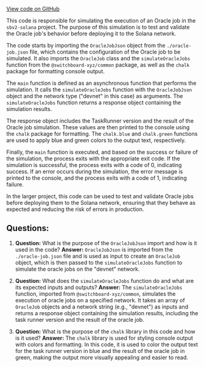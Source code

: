 [View code on GitHub](https://github.com/switchboard-xyz/sbv2-solana/blob/master/javascript/feed-walkthrough/src/simulate.ts)

This code is responsible for simulating the execution of an Oracle job in the `sbv2-solana` project. The purpose of this simulation is to test and validate the Oracle job's behavior before deploying it to the Solana network.

The code starts by importing the `OracleJobJson` object from the `./oracle-job.json` file, which contains the configuration of the Oracle job to be simulated. It also imports the `OracleJob` class and the `simulateOracleJobs` function from the `@switchboard-xyz/common` package, as well as the `chalk` package for formatting console output.

The `main` function is defined as an asynchronous function that performs the simulation. It calls the `simulateOracleJobs` function with the `OracleJobJson` object and the network type ("devnet" in this case) as arguments. The `simulateOracleJobs` function returns a response object containing the simulation results.

The response object includes the TaskRunner version and the result of the Oracle job simulation. These values are then printed to the console using the `chalk` package for formatting. The `chalk.blue` and `chalk.green` functions are used to apply blue and green colors to the output text, respectively.

Finally, the `main` function is executed, and based on the success or failure of the simulation, the process exits with the appropriate exit code. If the simulation is successful, the process exits with a code of 0, indicating success. If an error occurs during the simulation, the error message is printed to the console, and the process exits with a code of 1, indicating failure.

In the larger project, this code can be used to test and validate Oracle jobs before deploying them to the Solana network, ensuring that they behave as expected and reducing the risk of errors in production.
## Questions: 
 1. **Question:** What is the purpose of the `OracleJobJson` import and how is it used in the code?
   **Answer:** `OracleJobJson` is imported from the `./oracle-job.json` file and is used as input to create an `OracleJob` object, which is then passed to the `simulateOracleJobs` function to simulate the oracle jobs on the "devnet" network.

2. **Question:** What does the `simulateOracleJobs` function do and what are its expected inputs and outputs?
   **Answer:** The `simulateOracleJobs` function, imported from `@switchboard-xyz/common`, simulates the execution of oracle jobs on a specified network. It takes an array of `OracleJob` objects and a network string (e.g., "devnet") as inputs and returns a response object containing the simulation results, including the task runner version and the result of the oracle job.

3. **Question:** What is the purpose of the `chalk` library in this code and how is it used?
   **Answer:** The `chalk` library is used for styling console output with colors and formatting. In this code, it is used to color the output text for the task runner version in blue and the result of the oracle job in green, making the output more visually appealing and easier to read.
